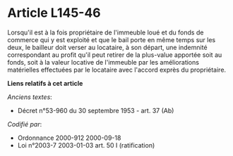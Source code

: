 # Article L145-46

Lorsqu'il est à la fois propriétaire de l'immeuble loué et du fonds de commerce qui y est exploité et que le bail porte en
même temps sur les deux, le bailleur doit verser au locataire, à son départ, une indemnité correspondant au profit qu'il peut
retirer de la plus-value apportée soit au fonds, soit à la valeur locative de l'immeuble par les améliorations matérielles
effectuées par le locataire avec l'accord exprès du propriétaire.

**Liens relatifs à cet article**

_Anciens textes_:

  - Décret n°53-960 du 30 septembre 1953 - art. 37 (Ab)

_Codifié par_:

  - Ordonnance 2000-912 2000-09-18
  - Loi n°2003-7 2003-01-03 art. 50 I (ratification)
